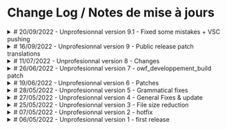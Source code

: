 # Change Log / Notes de mise à jours
<details>
    <summary># 20/09/2022 - Unprofesionnal version 9.1 - Fixed some mistakes + VSC pushing</summary>
    # EN
    - Made the jump from using git badly to using vsc to push for things.
    - Fixed some mistakes and rephrased recent voice lines
  
    # FR
    - Fait le bond pour utiliser VSC pour mettre à jour les fichiers
    - Corrigé quelques fautes et reformulé certaines phrases récemments ajoutées.

</details>

<details>
    <summary># 16/09/2022 - Unprofesionnal version 9 - Public release patch translations</summary>
    # EN
    - Updated both hdtf_french and closecaption_french for the lastst public steam update.
    - Fixed some punctuation mistakes and corrected grammar.

    # FR
    - Mis à jour hdtf_french etclosecaption_french pour la dernière mise à jour publique de steam.
    - Corrigé certaines ponctuation et corrigé la grammaire à certains endroits

</details>

<details>
<summary># 11/07/2022 - Unprofesionnal version 8 - Changes</summary>
    # EN
    - Due to the whole "put Close Captions in VPKs" deal, i went back and looks at what needed changes.

    # FR
    - À cause d'une erreur de la part des devs je suis retourné voir mes traductions et ais mis à jour

</details>

<details>
<summary># 26/06/2022 - Unprofesionnal version 7 - owf_developpement_build patch</summary>
    # EN
    - Subtitles : Fixed minor mistakes ; added new lines from the latest build
    - Interface : Fixed spelling mistakes 

    # FR
    - Sous-titres : Corrigé des erreurs ; ajouté les nouvelles lignes de dialogues
    - Interface : Corrigé des erreurs grammaticales
    
</details>

<details>
<summary># 19/06/2022 - Unprofesionnal version 6 - Patches</summary>
    # EN
    - Subtitles : Fixed minor mistake
    - Updated hdtf_french to include new lines from the lastest patches

    # FR
    - Sous-titres : Corrigé une erreur
    - Mis-à jour hdtf_french pour que ça inclue les nouvelles lignes de code des derniers patchs
    
</details>

<details>
<summary># 28/05/2022 - Unprofesionnal version 5 - Grammatical fixes</summary>
    # EN
    - Fixed a visual error
    - Changed lines so that it reflects what is happening
    - Fixed a few spelling mistakes

    # FR
    - Corrigé une erreur visuelle
    - Fait en sorte que certaines lignes soit plus adapté au contexte
    - Corrigé des fautes de frappe
    
</details>

<details>
<summary># 27/05/2022 - Unprofesionnal version 4 - General Fixes & update</summary>
    # EN
    - Updated hdtf_french

    # FR
    - Mis à jour hdtf_french
    
</details>

<details>
<summary># 25/05/2022 - Unprofesionnal version 3 - File size reduction</summary>
    # EN
    - Removed excess lines

    # FR
    - Enlevé les lignes qui ne servaient à rien
    
</details>

<details>
<summary># 07/05/2022 - Unprofesionnal version 2 - hotfix</summary>
    # EN
    - Corrected grammatical errors
    - Rephrased certain lines

    # FR
    - Corrigé des érreurs de grammaire et de conjugaison
    - Reformulé certaines phrases
    
</details>

<details>
<summary># 06/05/2022 - Unprofesionnal version 1 - first release</summary>
    # EN
    - Finished translations for both interface and subtitles.

    # FR
    - Traductions des sous-titre et de l'interface terminé
    
</details>